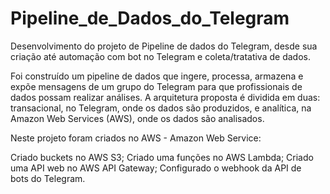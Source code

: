 # Pipeline_de_Dados_do_Telegram

Desenvolvimento do projeto de Pipeline de dados do Telegram, desde sua criação até automação com bot no Telegram e coleta/tratativa de dados.

Foi construído um pipeline de dados que ingere, processa, armazena e expõe mensagens de um grupo do Telegram para que profissionais de dados possam realizar análises. 
A arquitetura proposta é dividida em duas: transacional, no Telegram, onde os dados são produzidos, e analítica, na Amazon Web Services (AWS), onde os dados são analisados.

Neste projeto foram criados no AWS - Amazon Web Service: 

Criado buckets no AWS S3;
Criado uma funções no AWS Lambda;
Criado uma API web no AWS API Gateway;
Configurado o webhook da API de bots do Telegram.
